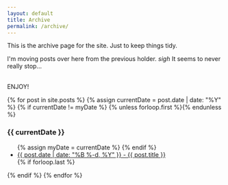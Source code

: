 ```yaml
---
layout: default
title: Archive
permalink: /archive/
---
```

This is the archive page for the site. Just to keep things tidy.<br />

I'm moving posts over here from the previous holder. *sigh* It seems to never really stop...

<br /> ENJOY!


<section class="archive-post-list">

   {% for post in site.posts %}
       {% assign currentDate = post.date | date: "%Y" %}
       {% if currentDate != myDate %}
           {% unless forloop.first %}</ul>{% endunless %}
           <h3>{{ currentDate }}</h3>
           <ul>
           {% assign myDate = currentDate %}
       {% endif %}
       <li><a href="{{site.baseurl}}{{ post.url }}"><span>{{ post.date | date: "%B %-d, %Y" }}</span> - {{ post.title }}</a></li>
       {% if forloop.last %}</ul>{% endif %}
   {% endfor %}

</section>
